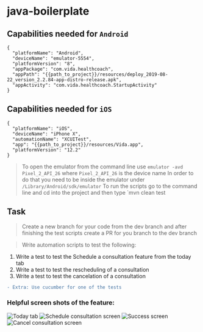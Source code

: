 # java-boilerplate

## Capabilities needed for `Android`
```
{
  "platformName": "Android",
  "deviceName": "emulator-5554",
  "platformVersion": "8",
  "appPackage": "com.vida.healthcoach",
  "appPath": "{{path_to_project}}/resources/deploy_2019-08-22_version_2.2.84-app-distro-release.apk",
  "appActivity": "com.vida.healthcoach.StartupActivity"
}
```

## Capabilities needed for `iOS`
```
{
  "platformName": "iOS",
  "deviceName": "iPhone X",
  "automationName": "XCUITest",
  "app": "{{path_to_project}}/resources/Vida.app",
  "platformVersion": "12.2"
}
```

> To open the emulator from the command line use `emulator -avd Pixel_2_API_26` where `Pixel_2_API_26` is the device name
> In order to do that you need to be inside the emulator under `/Library/Android/sdk/emulator`
> To run the scripts go to the command line and cd into the project and then type `mvn clean test


## Task
> Create a new branch for your code from the dev branch and after finishing the test scripts create a PR for you branch to the dev branch

> Write automation scripts to test the following:
1. Write a test to test the Schedule a consultation feature from the today tab
2. Write a test to test the rescheduling of a consultation
3. Write a test to test the cancelation of a consultation
 
```diff 
- Extra: Use cucumber for one of the tests
```

### Helpful screen shots of the feature:
![Today tab](https://i.ibb.co/8g3x5LC/Screenshot-1567036156.png)
![Schedule consultation screen](https://i.ibb.co/ZS8pSqp/Screenshot-1567036183.png)
![Success screen](https://i.ibb.co/m0pgsc1/Screenshot-1567036191.png)
![Cancel consultation screen](https://i.ibb.co/KmYZPVw/Screenshot-1567036199.png)


